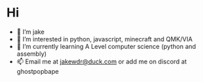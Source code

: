 # Hi 
- 👋 I’m jake
- 👀 I’m interested in python, javascript, minecraft and QMK/VIA
- 🌱 I’m currently learning A Level computer science (python and assembly)
- 📫 Email me at jakewdr@duck.com or add me on discord at ghostpopbape
